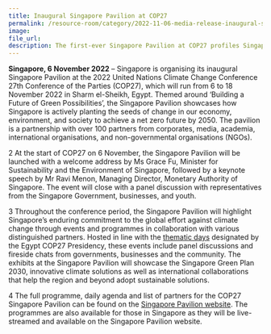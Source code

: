 ```yaml
---  
title: Inaugural Singapore Pavilion at COP27
permalink: /resource-room/category/2022-11-06-media-release-inaugural-singapore-pavilion-cop27
image:  
file_url:  
description: The first-ever Singapore Pavilion at COP27 profiles Singapore’s commitment to global climate action 
---
```


**Singapore, 6 November 2022** – Singapore is organising its inaugural Singapore Pavilion at the 2022 United Nations Climate Change Conference 27th Conference of the Parties (COP27), which will run from 6 to 18 November 2022 in Sharm el-Sheikh, Egypt. Themed around ‘Building a Future of Green Possibilities’, the Singapore Pavilion showcases how Singapore is actively planting the seeds of change in our economy, environment, and society to achieve a net zero future by 2050. The pavilion is a partnership with over 100 partners from corporates, media, academia, international organisations, and non-governmental organisations (NGOs).  

2 At the start of COP27 on 6 November, the Singapore Pavilion will be launched with a welcome address by Ms Grace Fu, Minister for Sustainability and the Environment of Singapore, followed by a keynote speech by Mr Ravi Menon, Managing Director, Monetary Authority of Singapore. The event will close with a panel discussion with representatives from the Singapore Government, businesses, and youth. 

3 Throughout the conference period, the Singapore Pavilion will highlight Singapore’s enduring commitment to the global effort against climate change through events and programmes in collaboration with various distinguished partners. Hosted in line with the [thematic days](https://cop27.eg/#/presidency/eventsThematic) designated by the Egypt COP27 Presidency, these events include panel discussions and fireside chats from governments, businesses and the community. The exhibits at the Singapore Pavilion will showcase the Singapore Green Plan 2030, innovative climate solutions as well as international collaborations that help the region and beyond adopt sustainable solutions.

4 The full programme, daily agenda and list of partners for the COP27 Singapore Pavilion can be found on the [Singapore Pavilion website](https://www.cop-pavilion.gov.sg). The programmes are also available for those in Singapore as they will be live-streamed and available on the Singapore Pavilion website.
